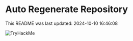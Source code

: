 # Auto Regenerate Repository

This README was last updated: 2024-10-10 16:46:08

 ![TryHackMe](https://tryhackme.com/badge/533634)